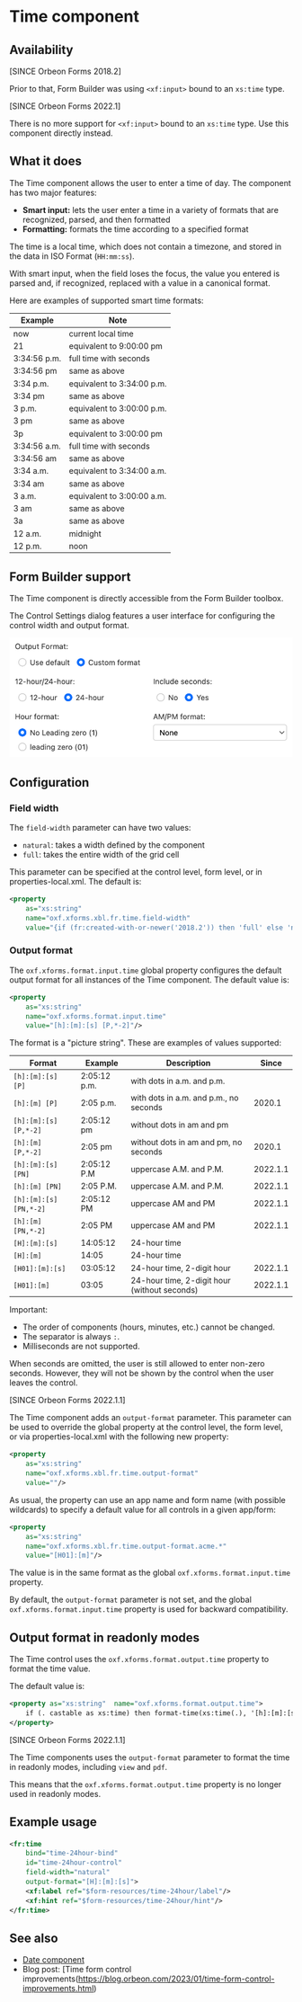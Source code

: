 # Time component

## Availability

[SINCE Orbeon Forms 2018.2]

Prior to that, Form Builder was using `<xf:input>` bound to an `xs:time` type.

[SINCE Orbeon Forms 2022.1]

There is no more support for `<xf:input>` bound to an `xs:time` type. Use this component directly instead.

## What it does

The Time component allows the user to enter a time of day. The component has two major features:

- __Smart input:__ lets the user enter a time in a variety of formats that are recognized, parsed, and then formatted
- __Formatting:__ formats the time according to a specified format 

The time is a local time, which does not contain a timezone, and stored in the data in ISO Format (`HH:mm:ss`).

With smart input, when the field loses the focus, the value you entered is parsed and, if recognized, replaced with a value in a canonical format.

Here are examples of supported smart time formats:

| Example      | Note                       |
|--------------|----------------------------|
| now          | current local time         |
| 21           | equivalent to 9:00:00 pm   |
| 3:34:56 p.m. | full time with seconds     |
| 3:34:56 pm   | same as above              |
| 3:34 p.m.    | equivalent to 3:34:00 p.m. |
| 3:34 pm      | same as above              |
| 3 p.m.       | equivalent to 3:00:00 p.m. |
| 3 pm         | same as above              |
| 3p           | equivalent to 3:00:00 pm   |
| 3:34:56 a.m. | full time with seconds     |
| 3:34:56 am   | same as above              |
| 3:34 a.m.    | equivalent to 3:34:00 a.m. |
| 3:34 am      | same as above              |
| 3 a.m.       | equivalent to 3:00:00 a.m. |
| 3 am         | same as above              |
| 3a           | same as above              |
| 12 a.m.      | midnight                   |
| 12 p.m.      | noon                       |

## Form Builder support

The Time component is directly accessible from the Form Builder toolbox.

The Control Settings dialog features a user interface for configuring the control width and output format.

![Configuring the time format](images/xbl-time-editor-custom-cropped.png)

## Configuration

### Field width

The `field-width` parameter can have two values:

- `natural`: takes a width defined by the component
- `full`: takes the entire width of the grid cell 

This parameter can be specified at the control level, form level, or in properties-local.xml. The default is:

```xml
<property
    as="xs:string"
    name="oxf.xforms.xbl.fr.time.field-width"
    value="{if (fr:created-with-or-newer('2018.2')) then 'full' else 'natural'}"/>
```

### Output format

The `oxf.xforms.format.input.time` global property configures the default output format for all instances of the Time component. The default value is:

```xml
<property
    as="xs:string"
    name="oxf.xforms.format.input.time" 
    value="[h]:[m]:[s] [P,*-2]"/>
```

The format is a "picture string". These are examples of values supported:

| Format                 | Example      | Description                                  | Since    |
|------------------------|--------------|----------------------------------------------|----------|
| `[h]:[m]:[s] [P]`      | 2:05:12 p.m. | with dots in a.m. and p.m.                   |          |
| `[h]:[m] [P]`          | 2:05 p.m.    | with dots in a.m. and p.m., no seconds       | 2020.1   |
| `[h]:[m]:[s] [P,*-2]`  | 2:05:12 pm   | without dots in am and pm                    |          |
| `[h]:[m] [P,*-2]`      | 2:05 pm      | without dots in am and pm, no seconds        | 2020.1   |
| `[h]:[m]:[s] [PN]`     | 2:05:12 P.M  | uppercase A.M. and P.M.                      | 2022.1.1 |
| `[h]:[m] [PN]`         | 2:05 P.M.    | uppercase A.M. and P.M.                      | 2022.1.1 |
| `[h]:[m]:[s] [PN,*-2]` | 2:05:12 PM   | uppercase AM and PM                          | 2022.1.1 |
| `[h]:[m] [PN,*-2]`     | 2:05 PM      | uppercase AM and PM                          | 2022.1.1 |
| `[H]:[m]:[s]`          | 14:05:12     | 24-hour time                                 |          |
| `[H]:[m]`              | 14:05        | 24-hour time                                 |          |
| `[H01]:[m]:[s]`        | 03:05:12     | 24-hour time, 2-digit hour                   | 2022.1.1 |
| `[H01]:[m]`            | 03:05        | 24-hour time, 2-digit hour (without seconds) | 2022.1.1 |

Important:

- The order of components (hours, minutes, etc.) cannot be changed.
- The separator is always `:`. 
- Milliseconds are not supported.

When seconds are omitted, the user is still allowed to enter non-zero seconds. However, they will not be shown by the control when the user leaves the control.

[SINCE Orbeon Forms 2022.1.1]

The Time component adds an `output-format` parameter. This parameter can be used to override the global property at the control level, the form level, or via properties-local.xml with the following new property:

```xml
<property
    as="xs:string"
    name="oxf.xforms.xbl.fr.time.output-format"
    value=""/>
```

As usual, the property can use an app name and form name (with possible wildcards) to specify a default value for all controls in a given app/form:

```xml
<property
    as="xs:string"
    name="oxf.xforms.xbl.fr.time.output-format.acme.*"
    value="[H01]:[m]"/>
```

The value is in the same format as the global `oxf.xforms.format.input.time` property.

By default, the `output-format` parameter is not set, and the global `oxf.xforms.format.input.time` property is used for backward compatibility.

## Output format in readonly modes

The Time control uses the `oxf.xforms.format.output.time` property to format the time value.

The default value is:

```xml
<property as="xs:string"  name="oxf.xforms.format.output.time">
    if (. castable as xs:time) then format-time(xs:time(.), '[h]:[m]:[s] [P,*-2]', xxf:lang(), (), ()) else .
</property>
```

[SINCE Orbeon Forms 2022.1.1]

The Time components uses the `output-format` parameter to format the time in readonly modes, including `view` and `pdf`.

This means that the `oxf.xforms.format.output.time` property is no longer used in readonly modes.

## Example usage

```xml
<fr:time 
    bind="time-24hour-bind" 
    id="time-24hour-control" 
    field-width="natural"
    output-format="[H]:[m]:[s]">
    <xf:label ref="$form-resources/time-24hour/label"/>
    <xf:hint ref="$form-resources/time-24hour/hint"/>
</fr:time>
```

## See also

- [Date component](date.md)
- Blog post: [Time form control improvements(https://blog.orbeon.com/2023/01/time-form-control-improvements.html)